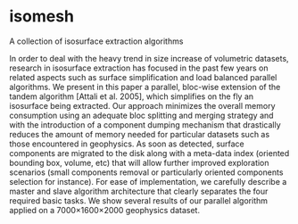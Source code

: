 # isomesh
A collection of isosurface extraction algorithms



In order to deal with the heavy trend in size increase of volumetric datasets, research in isosurface extraction has focused in the past few years on related aspects such as surface simplification and load balanced parallel algorithms. We present in this paper a parallel, bloc-wise extension of the tandem algorithm [Attali et al. 2005], which simplifies on the fly an isosurface being extracted. Our approach minimizes the overall memory consumption using an adequate bloc splitting and merging strategy and with the introduction of a component dumping mechanism that drastically reduces the amount of memory needed for particular datasets such as those encountered in geophysics. As soon as detected, surface components are migrated to the disk along with a meta-data index (oriented bounding box, volume, etc) that will allow further improved exploration scenarios (small components removal or particularly oriented components selection for instance). For ease of implementation, we carefully describe a master and slave algorithm architecture that clearly separates the four required basic tasks. We show several results of our parallel algorithm applied on a 7000×1600×2000 geophysics dataset.

